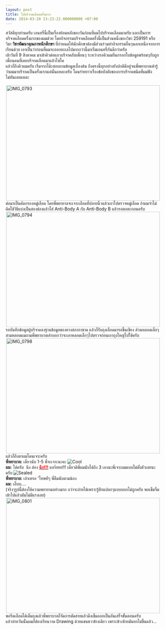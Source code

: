```yaml
---
layout: post
title: ไปบริจาคเลือดครั้งแรก
date: 2014-03-20 13:23:22.000000000 +07:00
---
```

<div></div>
<div>สวัสดีทุกท่านครับ เอนทรี่นี้เป็นเรื่องย้อนหลังของวันก่อนที่ผมไปบริจาคเลือดมาครับ และเป็นการบริจาคเลือดครั้งแรกของผมด้วย โดยกิจกรรมบริจาคเลือดครั้งนี้เป็นส่วนหนึ่งของวิชา 259191 หรือวิชา <strong>วิชาพัฒนาคุณภาพนักศึกษา </strong>ที่กำหนดให้นักศึกษาต้องมีส่วนร่วมทำกิจกรรมอื่นๆนอกเหนือจากการเรียนด้วย เอาเป็นว่าก่อนที่ผมจะออกทะเลไปมากกว่านี้มาเริ่มเอนทรี่กันดีกว่าครับ</div>
<div></div>
<div><!--more--></div>
<div></div>
<div>เช้าวันที่ 9 สิงหาคม มาเข้าคิวต่อแถวบริจาคกับเพื่อนๆ ระหว่างรอคิวผมยืนกรอกใบข้อมูลพร้อมๆกับถูกเพื่อนคนที่เคยบริจาคเลือดมาแล้วไซโค

<div>แล้วก็ถึงคิวผมครับ เริ่มจากโต๊ะสอบถามข้อมูลเบื้องต้น ถึงตรงนี้ทุกอย่างยังปกติดีอยู่จนพี่พยาบาลเค้ารู้ว่าผมมาบริจาคเป็นครั้งแรกแค่นั้นแหละครับ โดนร่ายยาวเรื่องข้อบังคับของการบริจาคชนิดที่ผมฟังไม่ทันเลยแหละ
<div> <a title="IMG_0793 by holykyun, on Flickr" href="http://www.flickr.com/photos/holykyun/6028888820/"><img style="display: block; margin-left: auto; margin-right: auto;" alt="IMG_0793" src="http://farm7.static.flickr.com/6067/6028888820_7149207e2d.jpg" width="500" height="374" /></a></div>
<div>ต่อมาเป็นคัดกรองหมู่เลือด โดยพี่พยายาลจะเจาะเลือดที่ปลายนิ้วแล้วเอาไปตรวจหมู่เลือด ถ้าผมจำไม่ผิดใช้วิธีแบ่งเป็นสองช่องแล้วใส่ Anti-Body A กับ Anti-Body B แล้วรอตกตะกอนครับ</div>
<div></div>
<div>
<div><a title="IMG_0794 by holykyun, on Flickr" href="http://www.flickr.com/photos/holykyun/6028335769/"><img style="display: block; margin-left: auto; margin-right: auto;" alt="IMG_0794" src="http://farm7.static.flickr.com/6189/6028335769_35002672f2.jpg" width="500" height="374" /></a></div>
<div></div>
<div>รอบันทึกข้อมูลผู้บริจาคลงฐานข้อมูลของทางสภากาชาด แล้วก็รับถุงเลือดมารอขึ้นเขียง ส่วนหลอดเล็กๆสามหลอดผมถามพี่พยาบาลเค้าบอกว่าจะเอาหลอดเล็กๆไปตรวจก่อนเอาถุงใหญ่ไปใช้ครับ</div>
<div></div>
</div>
<div><a title="IMG_0798 by holykyun, on Flickr" href="http://www.flickr.com/photos/holykyun/6028336003/"><img style="display: block; margin-left: auto; margin-right: auto;" alt="IMG_0798" src="http://farm7.static.flickr.com/6199/6028336003_c2207944f1.jpg" width="500" height="374" /></a></div>
<div></div>
<div>แล้วก็ถึงตาผมโดนเจาะครับ</div>
<div></div>
<div><strong>พี่พยาบาล:</strong> เดี๋ยวนับ 1-5 พี่จะเจาะนะคะ <img title="Cool" alt="Cool" src="http://www.exteen.com/manage/tiny_mce339/plugins/emotions/img/e1.gif" border="0" /></div>
<div><strong>ผม:</strong> ได้ครับ  นึง ส่อง <span style="text-decoration: underline;"><span style="color: #ff0000;"><strong>ฉึก!!!</strong></span></span> แอร๊ยยย!!! เดี๋ยวดิพี่ผมนับได้ถึง 3 เองนะพี่เจาะผมแบบไม่ตั้งตัวเลยนะครับ <img title="Sealed" alt="Sealed" src="http://www.exteen.com/manage/tiny_mce339/plugins/emotions/img/e10.gif" border="0" /></div>
<div><strong>พี่พยาบาล:</strong> เอ้าเหรอ 'โทษทีๆ พี่ลืมนับตามน้อง</div>
<div><strong>ผม:</strong> เอิ๊บบ....</div>
<div></div>
<div>(จริงๆรูปนี้ต้องใช้ความพยายามอย่างมาก กว่าจะถ่ายได้เพราะรู้สึกแปลกๆแบบบอกไม่ถูกครับ พอเข็มจิ้มเข้าไปแล้วมันไม่มีแรงเลย)</div>
<div></div>
<div><a title="IMG_0801 by holykyun, on Flickr" href="http://www.flickr.com/photos/holykyun/6028889516/"><img style="display: block; margin-left: auto; margin-right: auto;" alt="IMG_0801" src="http://farm7.static.flickr.com/6135/6028889516_c6a0668755.jpg" width="500" height="374" /></a></div>
<div></div>
<div>พอรีดเลือดได้เต็มถุงแล้วพี่พยาบาลก็จัดการตัดสายแล้วดึงเข็มออกเป็นอันเสร็จขั้นตอนครับ</div>
<div></div>
<div>แล้วบ่ายวันนั้นผมก็ต้องเรียนวาด Drawing ด้วยแขนขวาข้างเดียว เพราะข้างซ้ายมันยกไม่ขึ้นแล้ว...</div>
<div></div>
<div></div>

